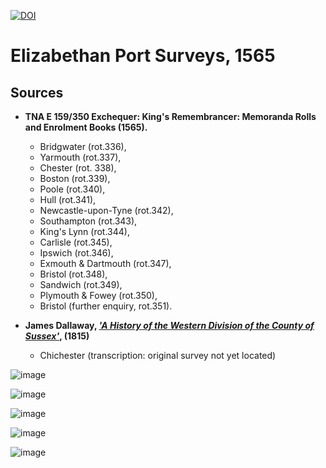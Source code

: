 [![DOI](https://zenodo.org/badge/DOI/10.5281/zenodo.10645537.svg)](https://doi.org/10.5281/zenodo.10645537)
# Elizabethan Port Surveys, 1565

## Sources
 
- **TNA E 159/350 Exchequer: King's Remembrancer: Memoranda Rolls and Enrolment Books (1565).**
  - Bridgwater (rot.336),
  - Yarmouth (rot.337),
  - Chester (rot. 338),
  - Boston (rot.339),
  - Poole (rot.340),
  - Hull (rot.341),
  - Newcastle-upon-Tyne (rot.342),
  - Southampton (rot.343),
  - King's Lynn (rot.344),
  - Carlisle (rot.345),
  - Ipswich (rot.346),
  - Exmouth & Dartmouth (rot.347),
  - Bristol (rot.348),
  - Sandwich (rot.349),
  - Plymouth & Fowey (rot.350),
  - Bristol (further enquiry, rot.351).

- **James Dallaway, [*'A History of the Western Division of the County of Sussex'*](https://www.google.co.uk/books/edition/A_History_of_the_Western_Division_of_the/0VkMAQAAMAAJ?hl=en), (1815)**
  - Chichester (transcription: original survey not yet located)

![image](https://github.com/docuracy/Elizabethan_Coastal_Surveys_1565/assets/42514781/aa15b0ca-cbfe-4cec-b7c6-6b33d02e87ae)

![image](https://github.com/docuracy/Elizabethan_Coastal_Surveys_1565/assets/42514781/47b8570e-0a4d-4488-a5ce-57d07fb86cb2)

![image](https://github.com/docuracy/Elizabethan_Coastal_Surveys_1565/assets/42514781/b316a6c2-c976-4269-9a8a-49fa3d462e30)

![image](https://github.com/docuracy/Elizabethan_Coastal_Surveys_1565/assets/42514781/5a7e5adb-6c23-46a5-b411-37b0deb51149)

![image](https://github.com/docuracy/Elizabethan_Coastal_Surveys_1565/assets/42514781/c7b52788-73db-41c9-a278-1a6fd571f8a9)
